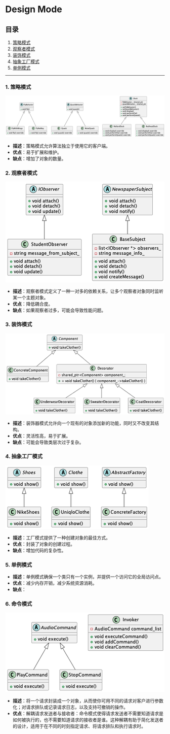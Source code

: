 # Design Mode

## 目录

1. [策略模式](01-Strategy_Model)
2. [观察者模式](02-Observer_Model)
3. [装饰模式](03-Decorator_Model)
4. [抽象工厂模式](04-Factory_Model)
5. [单例模式](05-Singleton_Model)

---

### 1. 策略模式
![Strategy_Model](01-Strategy_Model/out/class/class.png)
- **描述**：策略模式允许算法独立于使用它的客户端。
- **优点**：易于扩展和维护。
- **缺点**：增加了对象的数量。

### 2. 观察者模式
![Observer_Model](02-Observer_Model/obserer/obserer.png)
- **描述**：观察者模式定义了一种一对多的依赖关系，让多个观察者对象同时监听某一个主题对象。
- **优点**：降低耦合度。
- **缺点**：如果观察者过多，可能会导致性能问题。

### 3. 装饰模式
![Decorator_Model](03-Decorator_Model/out/03-Decorator_Model/decorator/decorator.png)
- **描述**：装饰器模式允许向一个现有的对象添加新的功能，同时又不改变其结构。
- **优点**：灵活性高，易于扩展。
- **缺点**：可能会导致类层次过于复杂。

### 4. 抽象工厂模式
![Factory_Model](04-Factory_Model/out/04-Factory_Model/factory/factory.png)
- **描述**：工厂模式提供了一种创建对象的最佳方式。
- **优点**：封装了对象的创建过程。
- **缺点**：增加代码的复杂性。

### 5. 单例模式
- **描述**：单例模式确保一个类只有一个实例，并提供一个访问它的全局访问点。
- **优点**：减少内存开销，减少系统资源消耗。
- **缺点**：

### 6. 命令模式
![Command_Model](06-Command_Model/main.png)
- **描述**：将一个请求封装成一个对象，从而使你可用不同的请求对客户进行参数化；对请求排队或记录请求日志，以及支持可撤销的操作。
- **优点**：解耦请求发送者与接收者：命令模式使得请求发送者不需要知道请求是如何被执行的，也不需要知道请求的接收者是谁。这种解耦有助于简化发送者的设计，适用于在不同的时刻指定请求、将请求排队和执行请求时。